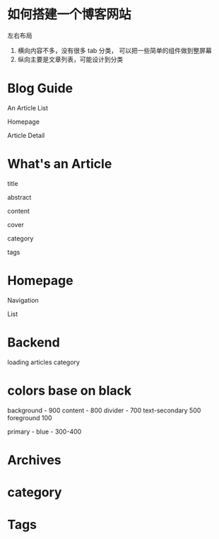 # 如何搭建一个博客网站

左右布局

1. 横向内容不多，没有很多 tab 分类， 可以把一些简单的组件做到整屏幕
2. 纵向主要是文章列表，可能设计到分类

# Blog Guide

An Article List

Homepage

Article Detail

# What's an Article

title

abstract

content

cover

category

tags

# Homepage

Navigation

List

# Backend

loading articles
category

# colors base on black

background - 900
content - 800
divider - 700
text-secondary 500
foreground 100

primary - blue - 300-400

# Archives

# category

# Tags
